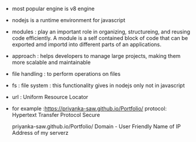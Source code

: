 - most popular engine is v8 engine
- nodejs is a runtime environment for javascript

- modules : play an important role in organizing, structureing, and reusing code efficiently. A module is a self contained block of code that can be exported amd importd into different parts of an applications.

- approach : helps developers to manage large projects, making them more scalable and maintainable

- file handling : to perform operations on files

- fs : file system : this functionality gives in nodejs only not in javascript

- url : Uniform Resource Locator
- for example :https://priyanka-saw.github.io/Portfolio/
              protocol: 
              Hypertext
              Transfer
              Protocol
              Secure
    
    priyanka-saw.github.io/Portfolio/
    Domain - User Friendly Name of IP Address of my serverz
